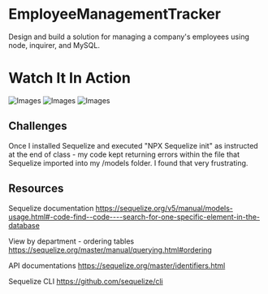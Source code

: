 # EmployeeManagementTracker
Design and build a solution for managing a company's employees using node, inquirer, and MySQL.

# Watch It In Action
![Images](https://media.giphy.com/media/3oEjI80DSa1grNPTDq/giphy.gif)
![Images](https://media.giphy.com/media/3RnOsgr0ShDEs/giphy.gif)
![Images](https://media.giphy.com/media/LRKET0Syb0rDO/giphy.gif)

## Challenges 
Once I installed Sequelize and executed "NPX Sequelize init" as instructed at the end of class - my code kept returning errors within the file that Sequelize imported into my /models folder. I found that very frustrating.

## Resources 
Sequelize documentation
https://sequelize.org/v5/manual/models-usage.html#-code-find--code----search-for-one-specific-element-in-the-database

View by department - ordering tables
https://sequelize.org/master/manual/querying.html#ordering

API documentations
https://sequelize.org/master/identifiers.html

Sequelize CLI
https://github.com/sequelize/cli
